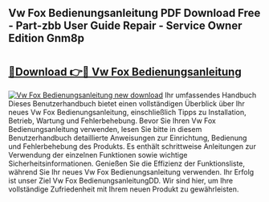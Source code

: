 ## Vw Fox Bedienungsanleitung PDF Download Free - Part-zbb User Guide Repair - Service Owner Edition Gnm8p

# <h2><a href="http://df34c8t.blite.top/?on=Vw+Fox+Bedienungsanleitung">🔗Download 👉🔴 Vw Fox Bedienungsanleitung</a></h2>

[![Vw Fox Bedienungsanleitung new download](https://i.imgur.com/lujVjoI.png)](http://df34c8t.blite.top/?on=Vw+Fox+Bedienungsanleitung)
Ihr umfassendes Handbuch Dieses Benutzerhandbuch bietet einen vollständigen Überblick über Ihr neues Vw Fox Bedienungsanleitung, einschließlich Tipps zu Installation, Betrieb, Wartung und Fehlerbehebung. Bevor Sie Ihren Vw Fox Bedienungsanleitung verwenden, lesen Sie bitte in diesem Benutzerhandbuch detaillierte Anweisungen zur Einrichtung, Bedienung und Fehlerbehebung des Produkts. Es enthält schrittweise Anleitungen zur Verwendung der einzelnen Funktionen sowie wichtige Sicherheitsinformationen. Genießen Sie die Effizienz der Funktionsliste, während Sie Ihr neues Vw Fox Bedienungsanleitung verwenden. Ihr Erfolg ist unser Ziel Vw Fox BedienungsanleitungDD. Wir sind hier, um Ihre vollständige Zufriedenheit mit Ihrem neuen Produkt zu gewährleisten.
